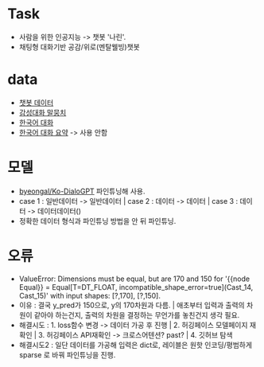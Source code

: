 # Task
- 사람을 위한 인공지능 -> 챗봇 '나린'.
- 채팅형 대화기반 공감/위로(멘탈웰빙)챗봇

# data
- [챗봇 데이터](https://github.com/songys/Chatbot_data)
- [감성대화 말뭉치](https://aihub.or.kr/aidata/7978) 
- [한국어 대화](https://aihub.or.kr/aidata/85/download)
- [한국어 대화 요약](https://aihub.or.kr/aidata/30714) -> 사용 안함

# 모델
- [byeongal/Ko-DialoGPT](https://huggingface.co/byeongal/Ko-DialoGPT) 파인튜닝해 사용.
- case 1 : 일반데이터 -> 일반데이터 | case 2 : 데이터</s> -> 데이터 | case 3 : 데이터</s> -> 데이터</s>데이터(</s>)
- 정확한 데이터 형식과 파인튜닝 방법을 안 뒤 파인튜닝.

# 오류
- ValueError: Dimensions must be equal, but are 170 and 150 for '{{node Equal}} = Equal[T=DT_FLOAT, incompatible_shape_error=true](Cast_14, Cast_15)' with input shapes: [?,170], [?,150].
- 이유 : 결국 y_pred가 150으로, y의 170차원과 다름. | 애초부터 입력과 출력의 차원이 같아야 하는건지, 출력의 차원을 결정하는 무언가를 놓친건지 생각 필요.
- 해결시도 : 1. loss함수 변경 -> 데이터 가공 후 진행 | 2. 허깅페이스 모델페이지 재확인 | 3. 허깅페이스 API재확인 -> 크로스어텐션? past? | 4. 깃허브 탐색
- 해결시도2 : 일단 데이터를 가공해 입력은 dict로, 레이블은 원핫 인코딩/평범하게 sparse 로 바꿔 파인튜닝을 진행.
